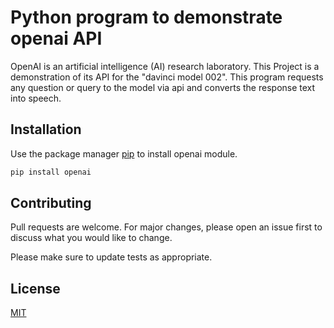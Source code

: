 # Python program to demonstrate openai API

OpenAI is an artificial intelligence (AI) research laboratory. This Project is a demonstration of its API for the "davinci model 002". This program requests any question or query to the model via api and converts the response text into speech.

## Installation

Use the package manager [pip](https://pip.pypa.io/en/stable/) to install openai module.

```bash
pip install openai
```

## Contributing

Pull requests are welcome. For major changes, please open an issue first
to discuss what you would like to change.

Please make sure to update tests as appropriate.

## License

[MIT](https://choosealicense.com/licenses/mit/)


